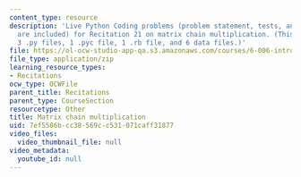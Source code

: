 ```yaml
---
content_type: resource
description: 'Live Python Coding problems (problem statement, tests, and solutions
  are included) for Recitation 21 on matrix chain multiplication. (This zip file includes:
  3 .py files, 1 .pyc file, 1 .rb file, and 6 data files.)'
file: https://ol-ocw-studio-app-qa.s3.amazonaws.com/courses/6-006-introduction-to-algorithms-spring-2008/7ef5586bcc38569cc531071caff31877_r21_parens.zip
file_type: application/zip
learning_resource_types:
- Recitations
ocw_type: OCWFile
parent_title: Recitations
parent_type: CourseSection
resourcetype: Other
title: Matrix chain multiplication
uid: 7ef5586b-cc38-569c-c531-071caff31877
video_files:
  video_thumbnail_file: null
video_metadata:
  youtube_id: null
---
```


